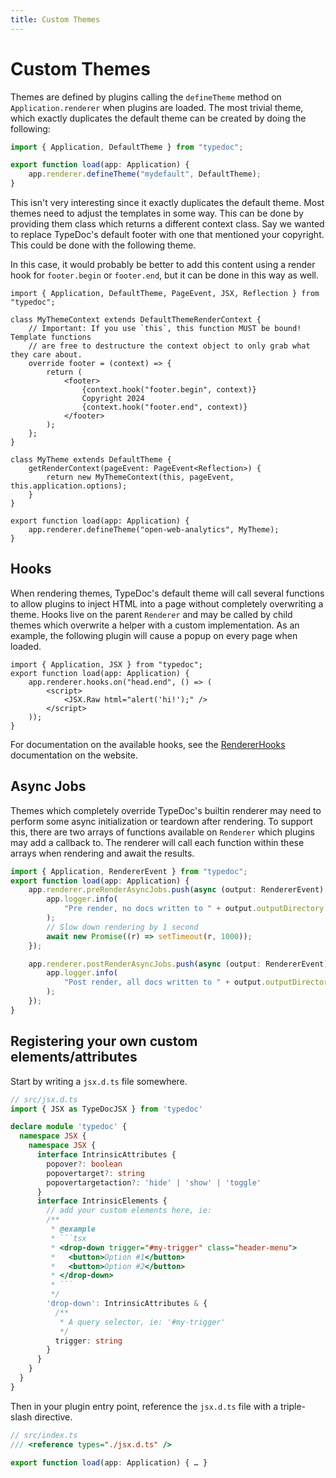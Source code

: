 ```yaml
---
title: Custom Themes
---
```


# Custom Themes

Themes are defined by plugins calling the `defineTheme` method on
`Application.renderer` when plugins are loaded. The most trivial theme, which
exactly duplicates the default theme can be created by doing the following:

```ts
import { Application, DefaultTheme } from "typedoc";

export function load(app: Application) {
    app.renderer.defineTheme("mydefault", DefaultTheme);
}
```

This isn't very interesting since it exactly duplicates the default theme. Most
themes need to adjust the templates in some way. This can be done by providing
them class which returns a different context class. Say we wanted to replace
TypeDoc's default footer with one that mentioned your copyright. This could be
done with the following theme.

In this case, it would probably be better to add this content using a render
hook for `footer.begin` or `footer.end`, but it can be done in this way as well.

```tsx
import { Application, DefaultTheme, PageEvent, JSX, Reflection } from "typedoc";

class MyThemeContext extends DefaultThemeRenderContext {
    // Important: If you use `this`, this function MUST be bound! Template functions
    // are free to destructure the context object to only grab what they care about.
    override footer = (context) => {
        return (
            <footer>
                {context.hook("footer.begin", context)}
                Copyright 2024
                {context.hook("footer.end", context)}
            </footer>
        );
    };
}

class MyTheme extends DefaultTheme {
    getRenderContext(pageEvent: PageEvent<Reflection>) {
        return new MyThemeContext(this, pageEvent, this.application.options);
    }
}

export function load(app: Application) {
    app.renderer.defineTheme("open-web-analytics", MyTheme);
}
```

## Hooks

When rendering themes, TypeDoc's default theme will call several functions to
allow plugins to inject HTML into a page without completely overwriting a theme.
Hooks live on the parent `Renderer` and may be called by child themes which
overwrite a helper with a custom implementation. As an example, the following
plugin will cause a popup on every page when loaded.

```tsx
import { Application, JSX } from "typedoc";
export function load(app: Application) {
    app.renderer.hooks.on("head.end", () => (
        <script>
            <JSX.Raw html="alert('hi!');" />
        </script>
    ));
}
```

For documentation on the available hooks, see the [RendererHooks] documentation
on the website.

## Async Jobs

Themes which completely override TypeDoc's builtin renderer may need to perform
some async initialization or teardown after rendering. To support this, there
are two arrays of functions available on `Renderer` which plugins may add a
callback to. The renderer will call each function within these arrays when
rendering and await the results.

```ts
import { Application, RendererEvent } from "typedoc";
export function load(app: Application) {
    app.renderer.preRenderAsyncJobs.push(async (output: RendererEvent) => {
        app.logger.info(
            "Pre render, no docs written to " + output.outputDirectory + " yet",
        );
        // Slow down rendering by 1 second
        await new Promise((r) => setTimeout(r, 1000));
    });

    app.renderer.postRenderAsyncJobs.push(async (output: RendererEvent) => {
        app.logger.info(
            "Post render, all docs written to " + output.outputDirectory,
        );
    });
}
```

[RendererHooks]: https://typedoc.org/api/interfaces/RendererHooks.html

## Registering your own custom elements/attributes

Start by writing a `jsx.d.ts` file somewhere.

```ts
// src/jsx.d.ts
import { JSX as TypeDocJSX } from 'typedoc'

declare module 'typedoc' {
  namespace JSX {
    namespace JSX {
      interface IntrinsicAttributes {
        popover?: boolean
        popovertarget?: string
        popovertargetaction?: 'hide' | 'show' | 'toggle'
      }
      interface IntrinsicElements {
        // add your custom elements here, ie:
        /**
         * @example
         * ```tsx
         * <drop-down trigger="#my-trigger" class="header-menu">
         *   <button>Option #1</button>
         *   <button>Option #2</button>
         * </drop-down>
         * ```
         */
        'drop-down': IntrinsicAttributes & {
          /**
           * A query selector, ie: '#my-trigger'
           */
          trigger: string
        }
      }
    }
  }
}
```

Then in your plugin entry point, reference the `jsx.d.ts` file with a triple-slash directive.

```ts
// src/index.ts
/// <reference types="./jsx.d.ts" />

export function load(app: Application) { … }
```
